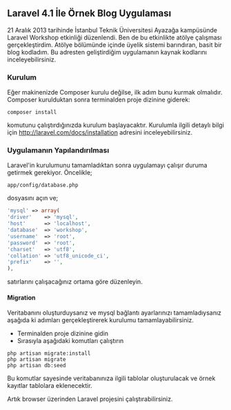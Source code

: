 ## Laravel 4.1 İle Örnek Blog Uygulaması

21 Aralık 2013 tarihinde İstanbul Teknik Üniversitesi Ayazağa kampüsünde Laravel Workshop etkinliği düzenlendi. Ben de bu etkinlikte atölye çalışması gerçekleştirdim. Atölye bölümünde içinde üyelik sistemi barındıran, basit bir blog kodladım. Bu adresten geliştirdiğim uygulamanın kaynak kodlarını inceleyebilirsiniz.

### Kurulum

Eğer makinenizde Composer kurulu değilse, ilk adım bunu kurmak olmalıdır. Composer kurulduktan sonra terminalden proje dizinine giderek:

```
composer install
```

komutunu çalıştırdığınızda kurulum başlayacaktır. Kurulumla ilgili detaylı bilgi için http://laravel.com/docs/installation adresini inceleyebilirsiniz.

### Uygulamanın Yapılandırılması

Laravel'in kurulumunu tamamladıktan sonra uygulamayı çalışır duruma getirmek gerekiyor. Öncelikle;

```
app/config/database.php
```
 
dosyasını açın ve;
 
``` php
'mysql' => array(
'driver'    => 'mysql',
'host'      => 'localhost',
'database'  => 'workshop',
'username'  => 'root',
'password'  => 'root',
'charset'   => 'utf8',
'collation' => 'utf8_unicode_ci',
'prefix'    => '',
),
```

satırlarını çalışacağınız ortama göre düzenleyin. 

#### Migration

Veritabanını oluşturduysanız ve mysql bağlantı ayarlarınızı tamamladıysanız aşağıda ki adımları gerçekleştirerek kurulumu tamamlayabilirsiniz.

* Terminalden proje dizinine gidin
* Sırasıyla aşağıdaki komutları çalıştırın

```
php artisan migrate:install
php artisan migrate
php artisan db:seed
```

Bu komutlar sayesinde veritabanınıza ilgili tablolar oluşturulacak ve örnek kayıtlar tablolara eklenecektir.

Artık browser üzerinden Laravel projesini çalıştırabilirsiniz.
